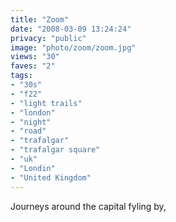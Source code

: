 ```yaml
---
title: "Zoom"
date: "2008-03-09 13:24:24"
privacy: "public"
image: "photo/zoom/zoom.jpg"
views: "30"
faves: "2"
tags:
- "30s"
- "f22"
- "light trails"
- "london"
- "night"
- "road"
- "trafalgar"
- "trafalgar square"
- "uk"
- "Londin"
- "United Kingdom"
---
```

Journeys around the capital fyling by,
